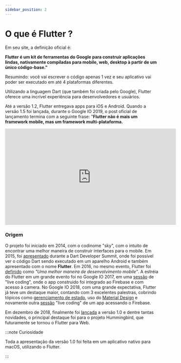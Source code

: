 ```yaml
---
sidebar_position: 2
---
```


# O que é Flutter ?

Em seu site, a definição oficial é:

**Flutter é um kit de ferramentas do Google para construir aplicações lindas, nativamente compiladas para mobile, web, desktop à partir de um único código-base."**

Resumindo: você vai escrever o código apenas 1 vez e seu aplicativo vai poder ser executado em até 4 plataformas diferentes.

Utilizando a linguagem Dart \(que também foi criada pelo Google\), Flutter oferece uma incrível experiência para desenvolvedores e usuários.

Até a versão 1.2, Flutter entregava apps para iOS e Android. Quando a versão 1.5 foi lançada, durante o Google IO 2019, o post oficial de lançamento termina com a seguinte frase: "**Flutter não é mais um framework mobile, mas um framework multi-plataforma.**

<div class="video-container">
<iframe width="560" height="315" src="https://www.youtube.com/embed/QGNrR4Ffqb4" title="Flutter para iniciantes #01 - O que é o Flutter" frameborder="0" allow="accelerometer; autoplay; clipboard-write; encrypted-media; gyroscope; picture-in-picture" allowfullscreen></iframe>
</div>

### Origem

O projeto foi iniciado em 2014, com o codinome "sky", com o intuito de encontrar uma melhor maneira de construir interfaces para o mobile. Em 2015, foi [apresentado](https://www.youtube.com/watch?v=PnIWl33YMwA&t=67s) durante a Dart Developer Summit, onde foi possível ver o código Dart sendo executado em um aparelho Android e também apresentado com o nome **Flutter**. Em 2016, no mesmo evento, Flutter foi [definido](https://www.youtube.com/watch?v=Mx-AllVZ1VY&t=76s) como _"Uma melhor maneira de desenvolvimento mobile"_. A estréia do Flutter em um grande evento foi no Google IO 2017, em uma [sessão](https://www.youtube.com/watch?v=w2TcYP8qiRI&t=1773s) de "live coding", onde o app construido foi integrado ao Firebase e com acesso à camera. No Google IO 2018, com uma grande expectativa, Flutter já teve um destaque maior, contando com 3 excelentes palestras, cobrindo tópicos como [gerenciamento de estado](https://www.youtube.com/watch?v=RS36gBEp8OI), uso do [Material Design](https://www.youtube.com/watch?v=hA0hrpR-o8U) e novamente outra [sessão](https://www.youtube.com/watch?v=p4yLzYwy_4g) "live coding" de um app acessando o Firebase.

Em dezembro de 2018, finalmente foi [lançada](https://www.youtube.com/watch?v=D-o4BqJxmJE) a versão 1.0 e dentre tantas novidades, o principal destaque foi para o projeto Hummingbird, que futuramente se tornou o Flutter para Web.


:::note Curiosidade

Toda a apresentação da versão 1.0 foi feita em um aplicativo nativo para macOS, utilizando o Flutter.

:::
